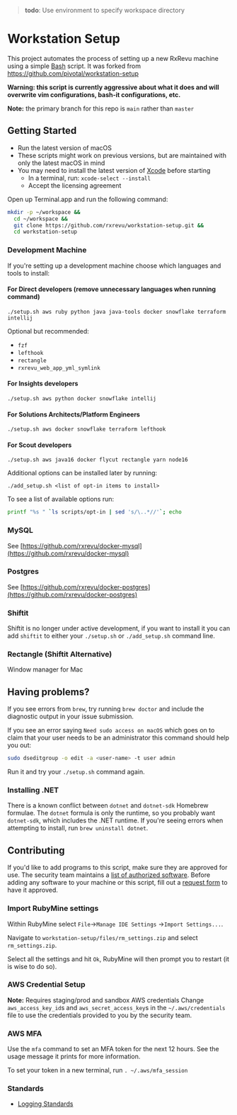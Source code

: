 >**todo**: Use environment to specify workspace directory

# Workstation Setup

This project automates the process of setting up a new RxRevu machine using a simple [Bash](https://www.gnu.org/software/bash/) script.
It was forked from https://github.com/pivotal/workstation-setup

**Warning: this script is currently aggressive about what it does and will overwrite vim configurations, bash-it configurations, etc.**

**Note:** the primary branch for this repo is `main` rather than `master`

## Getting Started

- Run the latest version of macOS
- These scripts might work on previous versions, but are maintained with only the latest macOS in mind
- You may need to install the latest version of [Xcode](https://developer.apple.com/xcode/) before starting
    - In a terminal, run: `xcode-select --install`
    - Accept the licensing agreement

Open up Terminal.app and run the following command:

```sh
mkdir -p ~/workspace &&
  cd ~/workspace &&
  git clone https://github.com/rxrevu/workstation-setup.git &&
  cd workstation-setup
```

### Development Machine

If you're setting up a development machine choose which languages and tools to install:

#### For Direct developers (remove unnecessary languages when running command)
`./setup.sh aws ruby python java java-tools docker snowflake terraform intellij`

Optional but recommended:
 - `fzf`
 - `lefthook`
 - `rectangle`
 - `rxrevu_web_app_yml_symlink`

#### For Insights developers
`./setup.sh aws python docker snowflake intellij`

#### For Solutions Architects/Platform Engineers
`./setup.sh aws docker snowflake terraform lefthook`

#### For Scout developers
`./setup.sh aws java16 docker flycut rectangle yarn node16`

Additional options can be installed later by running:

`./add_setup.sh <list of opt-in items to install>`

To see a list of available options run:

```sh
printf "%s " `ls scripts/opt-in | sed 's/\..*//'`; echo
```

### MySQL
See [https://github.com/rxrevu/docker-mysql](https://github.com/rxrevu/docker-mysql)

### Postgres

See [https://github.com/rxrevu/docker-postgres](https://github.com/rxrevu/docker-postgres)

### Shiftit

Shiftit is no longer under active development, if you want to install it you can add `shiftit` to either your `./setup.sh` or `./add_setup.sh` command line.

### Rectangle (Shiftit Alternative)

Window manager for Mac

## Having problems?

If you see errors from `brew`, try running `brew doctor` and include the diagnostic output in your issue submission.

If you see an error saying `Need sudo access on macOS` which goes on to claim that your user needs to be an administrator
this command should help you out:
```sh
sudo dseditgroup -o edit -a <user-name> -t user admin
```
Run it and try your `./setup.sh` command again.

### Installing .NET
There is a known conflict between `dotnet` and `dotnet-sdk` Homebrew formulae.
The `dotnet` formula is only the runtime, so you probably want `dotnet-sdk`, which includes the .NET runtime.
If you're seeing errors when attempting to install, run `brew uninstall dotnet`.

## Contributing

If you'd like to add programs to this script, make sure they are approved for use.
The security team maintains a [list of authorized software](https://rxrevu.atlassian.net/wiki/spaces/SEC/pages/72351752/Authorized+Software).
Before adding any software to your machine or this script, fill out a [request form](https://rxrevu.atlassian.net/wiki/spaces/PLAT/pages/93520115/Request+Forms) to have it approved.

### Import RubyMine settings
Within RubyMine select `File`->`Manage IDE Settings` ->`Import Settings...`.

Navigate to `workstation-setup/files/rm_settings.zip` and select `rm_settings.zip`.

Select all the settings and hit `Ok`, RubyMine will then prompt you to restart (it is wise to do so).

### AWS Credential Setup
**Note:** Requires staging/prod and sandbox AWS credentials
Change `aws_access_key_id`s and `aws_secret_access_key`s in 
the `~/.aws/credentials` file to use the credentials provided to
you by the security team.

### AWS MFA
Use the `mfa` command to set an MFA token for the next 12 hours.
See the usage message it prints for more information.

To set your token in a new terminal, run `. ~/.aws/mfa_session`

### Standards
- [Logging Standards](standards/logging_standard.md)
